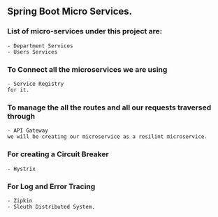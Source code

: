 ## Spring Boot Micro Services.

### List of micro-services under this project are:
	- Department Services
	- Users Services
### To Connect all the microservices we are using 
	- Service Registry
    for it.
### To manage the all the routes and all our requests traversed through
	- API Gateway
    we will be creating our microservice as a resilint microservice.
### For creating a Circuit Breaker
	- Hystrix   
### For Log and Error Tracing 
	- Zipkin
	- Sleuth Distributed System.

